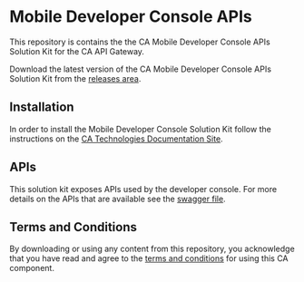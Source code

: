 # Mobile Developer Console APIs 
This repository is contains the the CA Mobile Developer Console APIs Solution Kit for the CA API Gateway. 

Download the latest version of the CA Mobile Developer Console APIs Solution Kit from the [releases area][latest-release-link]. 

## Installation
In order to install the Mobile Developer Console Solution Kit follow the instructions on the [CA Technologies Documentation Site][install-link].

## APIs
This solution kit exposes APIs used by the developer console. For more details on the APIs that are available see the [swagger file][swagger-link].

## Terms and Conditions
By downloading or using any content from this repository, you acknowledge that you have read and agree to the [terms and conditions][terms-link] for using this CA component.

[swagger-link]: /swagger.json
[install-link]: https://docops.ca.com/display/MAG41/Install+the+MDC+Solution+Kit
[license-link]: /LICENSE
[terms-link]: /ca-trial-agreement.pdf
[latest-release-link]: https://github.com/CAAPIM/Mobile-Dev-Console-APIs/releases/latest
